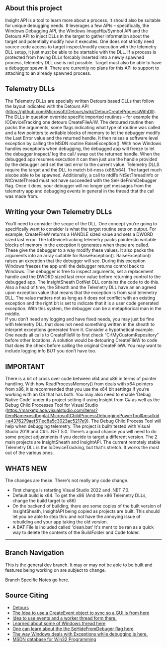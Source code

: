 
About this project
------------------------------------------

Insight API is a tool to learn more about a process.  It should also be suitable for unique debugging needs. It leverages a few APIs – specifically, the Windows Debugging API, the Windows ImageHlp/Symbol API and the Detours API to inject DLLs in the target to gather information about the target and potentially modify how it executes. One does not strictly need source code access to target inspect/modify execution with the telemetry DLL setup, it just must be able to be startable with the DLL.  If a process is protected from having DLLs forcably inserted into a newly spawned process, telemetry DLL use is not possible. Target must also be able to have a debugger spawn it.  There are currently no plans for this API to support to attaching to an already spawned process. 

Telemetry DLLs
------------------------------------------

The Telemetry DLLs are specially written Detours based DLLs that follow the layout indicated with the Detours API (https://github.com/Microsoft/Detours/wiki/DetourCreateProcessWithDll). The DLLs in question override specific imported routines – for example the IODeviceTracking one detours CreateFileA/W.   The detoured routine then packs the arguments, some flags indicating what type of routine was called and a few pointers to writable blocks of memory to let the debugger modify the Last Error value and the returned handle.  It then raises a software level exception by calling the MSDN routine RaiseException(). With how Windows handles exceptions when debugging, the debugged app will freeze to let the debugger inspect/ log the call/ swap out the returned handle. When the debugged app resumes execution it can then just use the handle provided by the debugger and set the last error to the current value.  Telemetry DLLS require the target and the DLL to match bit-ness (x86/x64). The target much alsobe able to be spawned.  Additionally, a call to ntdll’s NtSetThreadInfo or NtCreateThread must not have succeeded with the SeHideFromDebugger flag.  Once it does, your debugger will no longer get messages from the telemetry app and debugging events in general in the thread that
the call was made from.

Writing your Own Telemetry DLLs
------------------------------------------
You’ll need to consider the scope of the DLL.  One concept you’re going to specifically want to consider is what the target routine sets on output.  For example, CreateFileW returns a HANDLE sized value and sets a DWORD sized last error.  The IoDeviceTracking telemetry packs pointersto writable blocks of memory in the exception it generates when these are called. These give the debugger to a way modify these values. It also packs the arguments into an array suitable for RaiseException(). RaiseException() raises an exception that the debugger will see. During this  exception Windows freezes the app until the debugger returns control back to Windows. The debugger is free to inspect arguments, set a replacement handle and the DWORD sized last error value before
returning control to the debugged app.  The InsightSheath DotNet DLL contains the code to do this. Also a head of time, the Sheath and the Telemetry DLL have an an agreed upon  exception value that means that the exception is from said telemetry DLL. The value matters not as long as it does not conflict with an existing exception and the right bit is set to indicate that it is a user code generated exception. With this system, the debugger can be a metaphorical man in the middle.  
	If you don’t need any logging and have fixed needs, you may just be fine with telemetry DLL that does not need something written in the sheath to interpret exceptions generated from it.  Consider a hypothetical example.  One needs all calls to CreateFileW to first check  “C:\MyCustomRepository” before other locations. A solution would be detouring CreateFileW to code that does the check before calling the original CreateFileW. You may want to include logging info BUT you don’t have too.


IMPORTANT
------------------------------------------
There is a bit of cross over code between x64 and x86 in terms of pointer handling.  With how ReadProcessMemory() from deals with x64 pointers from x86, it is recommended that you use the x64 bit settings if you’re working with an OS that has both.  You may also need to enable ‘Debug Native Code’ under its project setting if using Insight from C# as well as the Debug Child Processes Tool for Visual Studio (https://marketplace.visualstudio.com/items?itemName=vsdbgplat.MicrosoftChildProcessDebuggingPowerTool&msclkid=a4376279aef511ec8a5c3023ac5217e9). The Debug Child Process Tool will help when debugging telemetry.  The project is built/ tested with Visual Studio 2019 and C#’s .NET 5.0.  There’s a good chance you will need to do some project adjustments if you decide to target a different version.  The 2 main projects are InsightSheath and InsightAPI.  The current remotely stable Telemetry DLL is the IoDeviceTracking, but that's stretch.  It works the most out of the various ones. 


WHATS NEW
----------------------------------------
The changes are these. There's not really any code change.
- First change is retarting Visual Studio 2022 and .NET 7.0.
- Default build is x64. To get the x86 (And the x86 Telemetry DLLs, change the build target to x86)
- On the backend of building, there are some copies of the built version of InsightSheath, InsightAPI being copied  as projects are built. This should let you be able to step thru and not have the annoying issue of rebuilding and your app taking the old version.
- A BAT File is included called 'clean.bat' It's ment to be ran as a quick way to delete the contents of the BuildFolder and Code folder.

------------------------------------------

Branch Navigation
------------------------------------------
This is the general dev branch.  It may or may not be able to be built and features being working on are subject to change.

Branch Specific Notes go here.


Source Citing
------------------------------------------
- [Detours](https://github.com/Microsoft/Detours)
- [The Idea to use a CreateEvent object to sync so a GUI is from here](https://www.codeproject.com/articles/132742/writing-windows-debugger-part-2#Halt_at_SA)
- [Idea to use events and a worker thread form there.](https://www.codeproject.com/Articles/132742/Writing-Windows-Debugger-Part-2)
- [Learned about some of Windows thread here](https://www.codeproject.com/Articles/662735/Internals-of-Windows-Thread)
- [One can learn about the the SeHideFromDebuger flag here](https://www.codeproject.com/articles/1090943/anti-debug-protection-techniques-implementation-an#HowToNeutralizeNtCreateThreadEx)
- [The way Windows deals with Exceptions while debugging is here.](https://docs.microsoft.com/en-us/windows/win32/api/errhandlingapi/nf-errhandlingapi-raiseexception)
- [MSDN database for Win32 Programming](https://docs.microsoft.com/en-us/windows/win32/api/)
